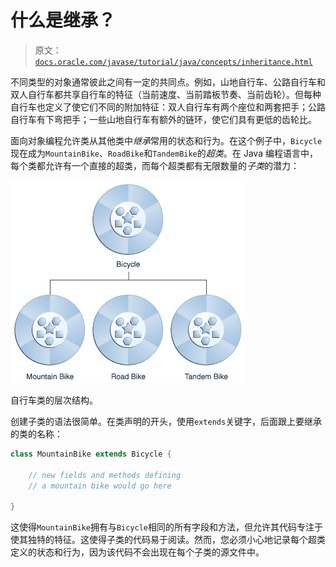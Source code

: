 # 什么是继承？

> 原文：[`docs.oracle.com/javase/tutorial/java/concepts/inheritance.html`](https://docs.oracle.com/javase/tutorial/java/concepts/inheritance.html)

不同类型的对象通常彼此之间有一定的共同点。例如，山地自行车、公路自行车和双人自行车都共享自行车的特征（当前速度、当前踏板节奏、当前齿轮）。但每种自行车也定义了使它们不同的附加特征：双人自行车有两个座位和两套把手；公路自行车有下弯把手；一些山地自行车有额外的链环，使它们具有更低的齿轮比。

面向对象编程允许类从其他类中*继承*常用的状态和行为。在这个例子中，`Bicycle`现在成为`MountainBike`、`RoadBike`和`TandemBike`的*超类*。在 Java 编程语言中，每个类都允许有一个直接的超类，而每个超类都有无限数量的*子类*的潜力：

![一个类层次结构图。](img/a3b4c6e8955f9562ddc1a464806476e7.png)

自行车类的层次结构。

创建子类的语法很简单。在类声明的开头，使用`extends`关键字，后面跟上要继承的类的名称：

```java
class MountainBike extends Bicycle {

    // new fields and methods defining 
    // a mountain bike would go here

}

```

这使得`MountainBike`拥有与`Bicycle`相同的所有字段和方法，但允许其代码专注于使其独特的特征。这使得子类的代码易于阅读。然而，您必须小心地记录每个超类定义的状态和行为，因为该代码不会出现在每个子类的源文件中。
